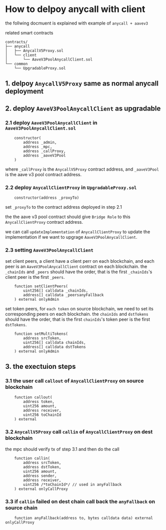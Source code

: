 # How to delpoy anycall with client

the follwing docmuent is explained with example of `anycall + aavev3`

related smart contracts

```text
contracts/
├── anycall
│   ├── AnycallV5Proxy.sol
│   └── client
│       └── AaveV3PoolAnycallClient.sol
└── common
    └── UpgradableProxy.sol
```

## 1. delpoy `AnycallV5Proxy` same as normal anycall deployment


## 2. deploy `AaveV3PoolAnycallClient` as upgradable

### 2.1 deploy `AaveV3PoolAnycallClient` in `AaveV3PoolAnycallClient.sol`

```text
    constructor(
        address _admin,
        address _mpc,
        address _callProxy,
        address _aaveV3Pool
    )
```

where `_callProxy` is the `AnycallV5Proxy` contract address,
and `_aaveV3Pool` is the aave v3 pool contract address.

### 2.2 deploy `AnycallClientProxy` in `UpgradableProxy.sol`

```text
    constructor(address _proxyTo)
```

set `_proxyTo` to the contract address deployed in step 2.1

the the aave v3 pool contract should give `Bridge Role`
to this `AnycallClientProxy` contract address.

we can call `updateImplementation` of `AnycallClientProxy` to
update the implementation if we want to upgrage `AaveV3PoolAnycallClient`.

### 2.3 setting `AaveV3PoolAnycallClient`

set client peers, a client have a client perr on each blockchain,
and each peer is an `AaveV3PoolAnycallClient` contract on each blockchain.
the `_chainIds` and `_peers` should have the order, that is the first `_chainIds`'s client peer is the first `_peers`.

```text
    function setClientPeers(
        uint256[] calldata _chainIds,
        address[] calldata _peersanyFallback
    ) external onlyAdmin
```

set token peers, for `each token` on source blockchain, we need to set its corresponding peers on each blockchain.
the `chainIds` and `dstTokens` should have the order, that is the first `chainIds`'s token peer is the first `dstTokens`.

```text
    function setMultiTokens(
        address srcToken,
        uint256[] calldata chainIds,
        address[] calldata dstTokens
    ) external onlyAdmin
```

## 3. the exectuion steps

### 3.1 the user call `callout` of `AnycallClientProxy` on source blockchain

```text
    function callout(
        address token,
        uint256 amount,
        address receiver,
        uint256 toChainId
    ) external
```

### 3.2 `AnycallV5Proxy` call `callin` of `AnycallClientProxy` on dest blockchain

the mpc should verify tx of step 3.1 and then do the call

```text
    function callin(
        address srcToken,
        address dstToken,
        uint256 amount,
        address sender,
        address receiver,
        uint256 /*toChainId*/ // used in anyFallback
    ) external onlyCallProxy
```

### 3.3 if `callin` failed on dest chain call back the `anyFallback` on source chain

```text
    function anyFallback(address to, bytes calldata data) external onlyCallProxy
```
